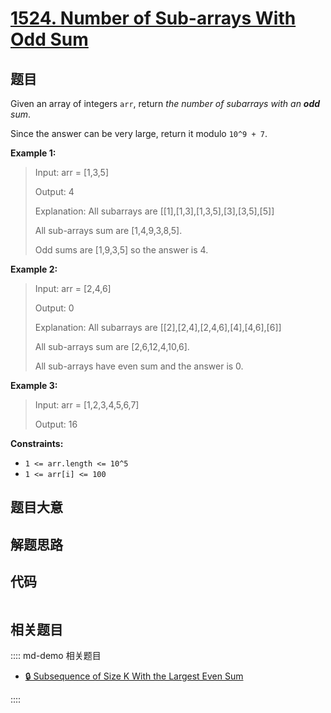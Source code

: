 # [1524. Number of Sub-arrays With Odd Sum](https://leetcode.com/problems/number-of-sub-arrays-with-odd-sum/)

## 题目

Given an array of integers `arr`, return _the number of subarrays with an
**odd** sum_.

Since the answer can be very large, return it modulo `10^9 + 7`.

**Example 1:**

> Input: arr = [1,3,5]
>
> Output: 4
>
> Explanation: All subarrays are [[1],[1,3],[1,3,5],[3],[3,5],[5]]
>
> All sub-arrays sum are [1,4,9,3,8,5].
>
> Odd sums are [1,9,3,5] so the answer is 4.

**Example 2:**

> Input: arr = [2,4,6]
>
> Output: 0
>
> Explanation: All subarrays are [[2],[2,4],[2,4,6],[4],[4,6],[6]]
>
> All sub-arrays sum are [2,6,12,4,10,6].
>
> All sub-arrays have even sum and the answer is 0.

**Example 3:**

> Input: arr = [1,2,3,4,5,6,7]
>
> Output: 16

**Constraints:**

- `1 <= arr.length <= 10^5`
- `1 <= arr[i] <= 100`

## 题目大意

## 解题思路

## 代码

```javascript

```

## 相关题目

:::: md-demo 相关题目

- [🔒 Subsequence of Size K With the Largest Even Sum](https://leetcode.com/problems/subsequence-of-size-k-with-the-largest-even-sum)

::::
